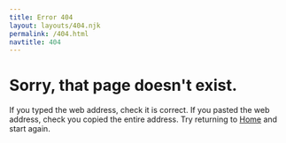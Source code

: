 ```yaml
---
title: Error 404
layout: layouts/404.njk
permalink: /404.html
navtitle: 404
---
```



# Sorry, that page doesn't exist.
If you typed the web address, check it is correct.
If you pasted the web address, check you copied the entire address.
Try returning to [Home](/) and start again.

